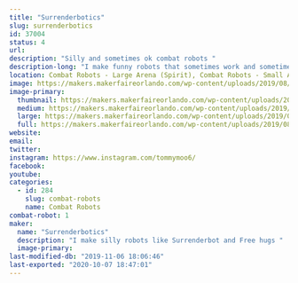 ```yaml
---
title: "Surrenderbotics"
slug: surrenderbotics
id: 37004
status: 4
url: 
description: "Silly and sometimes ok combat robots "
description-long: "I make funny robots that sometimes work and sometimes look funny getting completely exploded. Have snuck onto TV with bots like Surrenderbot and Hand of Time."
location: Combat Robots - Large Arena (Spirit), Combat Robots - Small Arena (Spirit)
image: https://makers.makerfaireorlando.com/wp-content/uploads/2019/08/polebot-1024x764.jpg
image-primary:
  thumbnail: https://makers.makerfaireorlando.com/wp-content/uploads/2019/08/polebot-150x150.jpg
  medium: https://makers.makerfaireorlando.com/wp-content/uploads/2019/08/polebot-300x224.jpg
  large: https://makers.makerfaireorlando.com/wp-content/uploads/2019/08/polebot-1024x764.jpg
  full: https://makers.makerfaireorlando.com/wp-content/uploads/2019/08/polebot.jpg
website: 
email: 
twitter: 
instagram: https://www.instagram.com/tommymoo6/
facebook: 
youtube: 
categories:
  - id: 284
    slug: combat-robots
    name: Combat Robots
combat-robot: 1
maker:
  name: "Surrenderbotics"
  description: "I make silly robots like Surrenderbot and Free hugs "
  image-primary: 
last-modified-db: "2019-11-06 18:06:46"
last-exported: "2020-10-07 18:47:01"
---
```

